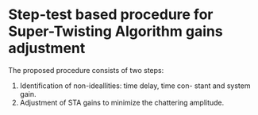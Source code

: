 # Step-test based procedure for Super-Twisting Algorithm gains adjustment

The proposed procedure consists of two steps:
1) Identification of non-ideallities: time delay, time con-
stant and system gain.
2) Adjustment of STA gains to minimize the chattering
amplitude.
